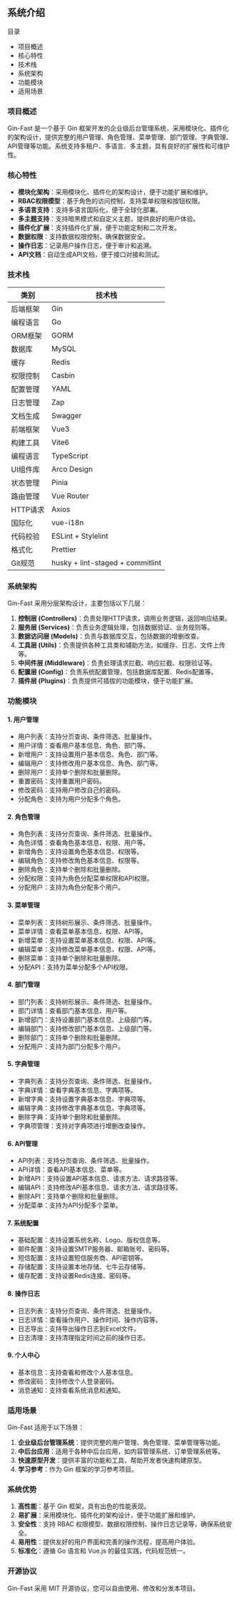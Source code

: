 ## 系统介绍

目录

- 项目概述
- 核心特性
- 技术栈
- 系统架构
- 功能模块
- 适用场景

### 项目概述

Gin-Fast 是一个基于 Gin 框架开发的企业级后台管理系统，采用模块化、插件化的架构设计，提供完整的用户管理、角色管理、菜单管理、部门管理、字典管理、API管理等功能。系统支持多租户、多语言、多主题，具有良好的扩展性和可维护性。

### 核心特性

- **模块化架构**：采用模块化、插件化的架构设计，便于功能扩展和维护。
- **RBAC权限模型**：基于角色的访问控制，支持菜单权限和按钮权限。
- **多语言支持**：支持多语言国际化，便于全球化部署。
- **多主题支持**：支持暗黑模式和自定义主题，提供良好的用户体验。
- **插件化扩展**：支持插件化扩展，便于功能定制和二次开发。
- **数据权限**：支持数据权限控制，确保数据安全。
- **操作日志**：记录用户操作日志，便于审计和追溯。
- **API文档**：自动生成API文档，便于接口对接和测试。

### 技术栈

| 类别 | 技术栈 |
|------|--------|
| 后端框架 | Gin |
| 编程语言 | Go |
| ORM框架 | GORM |
| 数据库 | MySQL |
| 缓存 | Redis |
| 权限控制 | Casbin |
| 配置管理 | YAML |
| 日志管理 | Zap |
| 文档生成 | Swagger |
| 前端框架 | Vue3 |
| 构建工具 | Vite6 |
| 编程语言 | TypeScript |
| UI组件库 | Arco Design |
| 状态管理 | Pinia |
| 路由管理 | Vue Router |
| HTTP请求 | Axios |
| 国际化 | vue-i18n |
| 代码校验 | ESLint + Stylelint |
| 格式化 | Prettier |
| Git规范 | husky + lint-staged + commitlint |

### 系统架构

Gin-Fast 采用分层架构设计，主要包括以下几层：

1. **控制层 (Controllers)**：负责处理HTTP请求，调用业务逻辑，返回响应结果。
2. **服务层 (Services)**：负责业务逻辑处理，包括数据验证、业务规则等。
3. **数据访问层 (Models)**：负责与数据库交互，包括数据的增删改查。
4. **工具层 (Utils)**：负责提供各种工具类和辅助方法，如缓存、日志、文件上传等。
5. **中间件层 (Middleware)**：负责处理请求拦截、响应拦截、权限验证等。
6. **配置层 (Config)**：负责系统配置管理，包括数据库配置、Redis配置等。
7. **插件层 (Plugins)**：负责提供可插拔的功能模块，便于功能扩展。

### 功能模块

#### 1. 用户管理

- 用户列表：支持分页查询、条件筛选、批量操作。
- 用户详情：查看用户基本信息、角色、部门等。
- 新增用户：支持设置用户基本信息、角色、部门等。
- 编辑用户：支持修改用户基本信息、角色、部门等。
- 删除用户：支持单个删除和批量删除。
- 重置密码：支持重置用户密码。
- 修改密码：支持用户修改自己的密码。
- 分配角色：支持为用户分配多个角色。

#### 2. 角色管理

- 角色列表：支持分页查询、条件筛选、批量操作。
- 角色详情：查看角色基本信息、权限、用户等。
- 新增角色：支持设置角色基本信息、权限等。
- 编辑角色：支持修改角色基本信息、权限等。
- 删除角色：支持单个删除和批量删除。
- 分配权限：支持为角色分配菜单权限和API权限。
- 分配用户：支持为角色分配多个用户。

#### 3. 菜单管理

- 菜单列表：支持树形展示、条件筛选、批量操作。
- 菜单详情：查看菜单基本信息、权限、API等。
- 新增菜单：支持设置菜单基本信息、权限、API等。
- 编辑菜单：支持修改菜单基本信息、权限、API等。
- 删除菜单：支持单个删除和批量删除。
- 分配API：支持为菜单分配多个API权限。

#### 4. 部门管理

- 部门列表：支持树形展示、条件筛选、批量操作。
- 部门详情：查看部门基本信息、用户等。
- 新增部门：支持设置部门基本信息、上级部门等。
- 编辑部门：支持修改部门基本信息、上级部门等。
- 删除部门：支持单个删除和批量删除。
- 分配用户：支持为部门分配多个用户。

#### 5. 字典管理

- 字典列表：支持分页查询、条件筛选、批量操作。
- 字典详情：查看字典基本信息、字典项等。
- 新增字典：支持设置字典基本信息、字典项等。
- 编辑字典：支持修改字典基本信息、字典项等。
- 删除字典：支持单个删除和批量删除。
- 字典项管理：支持对字典项进行增删改查操作。

#### 6. API管理

- API列表：支持分页查询、条件筛选、批量操作。
- API详情：查看API基本信息、菜单等。
- 新增API：支持设置API基本信息、请求方法、请求路径等。
- 编辑API：支持修改API基本信息、请求方法、请求路径等。
- 删除API：支持单个删除和批量删除。
- 分配菜单：支持为API分配多个菜单。

#### 7. 系统配置

- 基础配置：支持设置系统名称、Logo、版权信息等。
- 邮件配置：支持设置SMTP服务器、邮箱账号、密码等。
- 短信配置：支持设置短信服务商、API密钥等。
- 存储配置：支持设置本地存储、七牛云存储等。
- 缓存配置：支持设置Redis连接、密码等。

#### 8. 操作日志

- 日志列表：支持分页查询、条件筛选、批量操作。
- 日志详情：查看操作用户、操作时间、操作内容等。
- 日志导出：支持导出操作日志到Excel文件。
- 日志清理：支持清理指定时间之前的操作日志。

#### 9. 个人中心

- 基本信息：支持查看和修改个人基本信息。
- 修改密码：支持修改个人登录密码。
- 消息通知：支持查看系统消息和通知。

### 适用场景

Gin-Fast 适用于以下场景：

1. **企业级后台管理系统**：提供完整的用户管理、角色管理、菜单管理等功能。
2. **中后台应用**：适用于各种中后台应用，如内容管理系统、订单管理系统等。
3. **快速原型开发**：提供丰富的功能和工具，帮助开发者快速构建原型。
4. **学习参考**：作为 Gin 框架的学习参考项目。

### 系统优势

1. **高性能**：基于 Gin 框架，具有出色的性能表现。
2. **易扩展**：采用模块化、插件化的架构设计，便于功能扩展和维护。
3. **安全性**：支持 RBAC 权限模型、数据权限控制、操作日志记录等，确保系统安全。
4. **易用性**：提供友好的用户界面和完善的操作流程，提高用户体验。
5. **标准化**：遵循 Go 语言和 Vue.js 的最佳实践，代码规范统一。

### 开源协议

Gin-Fast 采用 MIT 开源协议，您可以自由使用、修改和分发本项目。